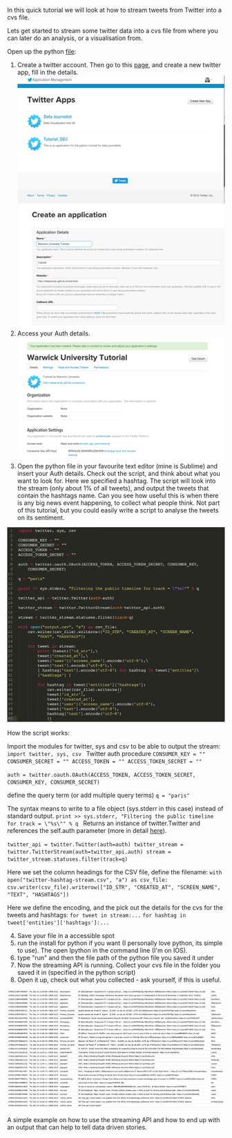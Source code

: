 In this quick tutorial we will look at how to stream tweets from Twitter into a cvs file. 

Lets get started to stream some twitter data into a cvs file from where you can later do an analysis, or a visualisation from.

Open up the python [file](python/file.py): 


1. Create a twitter account. Then go to this [page](https://apps.twitter.com/), and create a new twitter app, fill in the details.
![image](stream1.png)
![image](stream2.png)
2. Access your Auth details.
![image](stream3.png)
3. Open the python file in your favourite text editor (mine is Sublime) and insert your Auth details. Check out the script, and think about what you want to look for. Here we specified a hashtag. The script will look into the stream (only about 1% of all tweets), and output the tweets that contain the hashtags name. Can you see how useful this is when there is any big news event happening, to collect what people think. Not part of this tutorial, but you could easily write a script to analyse the tweets on its sentiment.

![image](stream4.png)

How the script works:

Import the modules for twitter, sys and csv to be able to output the stream:
`import twitter, sys, csv
`
Twitter auth procedure
`CONSUMER_KEY = ""
CONSUMER_SECRET = ""
ACCESS_TOKEN = ""
ACCESS_TOKEN_SECRET = ""`

`auth = twitter.oauth.OAuth(ACCESS_TOKEN, ACCESS_TOKEN_SECRET, CONSUMER_KEY,
	CONSUMER_SECRET)`

define the query term (or add multiple query terms)
`q = "paris"`

The syntax means to write to a file object (sys.stderr in this case) instead of standard output.
`print >> sys.stderr, "Filtering the public timeline for track = \"%s\"" % q
`
Returns an instance of twitter.Twitter and references the self.auth parameter (more in detail [here](https://dev.twitter.com/docs/streaming-apis)).

`twitter_api = twitter.Twitter(auth=auth)
twitter_stream = twitter.TwitterStream(auth=twitter_api.auth)
stream = twitter_stream.statuses.filter(track=q)`

Here we set the column headings for the CSV file, define the filename:
`with open("twitter-hashtag-stream.csv", "a") as csv_file:
	csv.writer(csv_file).writerow(["ID_STR", "CREATED_AT", "SCREEN_NAME",
		"TEXT", "HASHTAGS"])`
		
Here we define the encoding, and the pick out the details for the cvs for the tweets and hashtags:
`for tweet in stream:...`
`for hashtag in tweet['entities']['hashtags']:...`

4. Save your file in a accessible spot
5. run the install for python if you want (I personally love python, its simple to use). The open Ipython in the command line (I'm on IOS). 
6. type "run" and then the file path of the python file you saved it under
7. Now the streaming API is running. Collect your cvs file in the folder you saved it in (specified in the python script)
8. Open it up, check out what you collected - ask yourself, if this is useful. 

![image](stream5.png)


 A simple example on how to use the streaming API and how to end up with an output that can help to tell data driven stories.